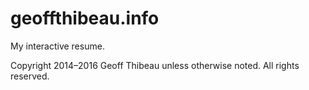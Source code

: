geoffthibeau.info
=================

My interactive resume.

Copyright 2014&ndash;2016 Geoff Thibeau unless otherwise noted. All rights reserved.
